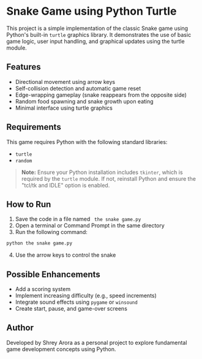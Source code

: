 # Snake Game using Python Turtle

This project is a simple implementation of the classic Snake game using Python's built-in `turtle` graphics library. It demonstrates the use of basic game logic, user input handling, and graphical updates using the turtle module.

## Features

- Directional movement using arrow keys  
- Self-collision detection and automatic game reset  
- Edge-wrapping gameplay (snake reappears from the opposite side)  
- Random food spawning and snake growth upon eating  
- Minimal interface using turtle graphics

## Requirements

This game requires Python with the following standard libraries:

- `turtle`  
- `random`

> **Note:** Ensure your Python installation includes `tkinter`, which is required by the `turtle` module. If not, reinstall Python and ensure the "tcl/tk and IDLE" option is enabled.

## How to Run

1. Save the code in a file named ` the snake game.py`
2. Open a terminal or Command Prompt in the same directory
3. Run the following command:

```bash
python the snake game.py
```

4. Use the arrow keys to control the snake

## Possible Enhancements

- Add a scoring system
- Implement increasing difficulty (e.g., speed increments)
- Integrate sound effects using `pygame` or `winsound`
- Create start, pause, and game-over screens

## Author

Developed by Shrey Arora as a personal project to explore fundamental game development concepts using Python.
